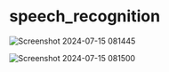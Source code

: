 # speech_recognition

![Screenshot 2024-07-15 081445](https://github.com/user-attachments/assets/cdddfb2b-f0e2-4060-9f96-95be0587ac95)


![Screenshot 2024-07-15 081500](https://github.com/user-attachments/assets/531b67c7-4544-433d-bd91-deb46b83b3f7)
